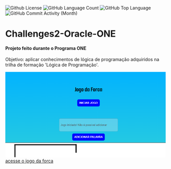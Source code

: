 <img alt="Github License" src="https://img.shields.io/github/license/Riquecelo/Challenges2-Oracle-ONE" /> <img alt="GitHub Language Count" src="https://img.shields.io/github/languages/count/Riquecelo/Challenges2-Oracle-ONE" /> <img alt="GitHub Top Language" src="https://img.shields.io/github/languages/top/Riquecelo/Challenges2-Oracle-ONE" /> <img alt="" src="https://img.shields.io/github/repo-size/Riquecelo/Challenges2-Oracle-ONE" /> <img alt="GitHub Commit Activity (Month)" src="https://img.shields.io/github/commit-activity/m/Riquecelo/Challenges2-Oracle-ONE" />

# Challenges2-Oracle-ONE

#### Projeto feito durante o Programa ONE 
Objetivo: aplicar conhecimentos de lógica de programação adquiridos na trilha de formação 'Lógica de Programação'.

![](https://github.com/Riquecelo/Challenges2-Oracle-ONE/blob/main/jogo-da-forca.png)<br>
[acesse o jogo da forca](https://riquecelo.github.io/Challenges2-Oracle-ONE/)
